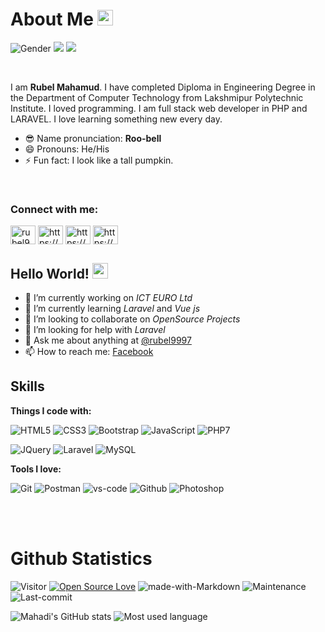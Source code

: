 # About Me <img src="https://emojis.slackmojis.com/emojis/images/1531849430/4246/blob-sunglasses.gif?1531849430" width="25px"/>

![Gender](https://img.shields.io/badge/gender-%F0%9F%A4%B5-lightgrey) 
![](https://img.shields.io/badge/Relationship-Single-red)
![](https://img.shields.io/badge/Job-Looking-_.svg)

<br>

I am **Rubel Mahamud**. I have completed Diploma in Engineering Degree in the Department of Computer Technology from Lakshmipur Polytechnic Institute.
I loved programming. I am full stack web developer in PHP and LARAVEL. I love learning something new every day.


- 😎 Name pronunciation: **Roo-bell**
- 😄 Pronouns: He/His
- ⚡ Fun fact: I look like a tall pumpkin.

<br>

<h3 align="left">Connect with me:</h3>
<p align="left">
<a href="https://twitter.com/rubel9997" target="blank"><img align="center" src="https://cdn.jsdelivr.net/npm/simple-icons@3.0.1/icons/twitter.svg" alt="rubel9997" height="30" width="40" /></a>
<a href="https://www.linkedin.com/in/rubel9997/" target="blank"><img align="center" src="https://cdn.jsdelivr.net/npm/simple-icons@3.0.1/icons/linkedin.svg" alt="https://www.linkedin.com/in/rubel9997/" height="30" width="40" /></a>
<a href="https://www.facebook.com/rubel9997/" target="blank"><img align="center" src="https://cdn.jsdelivr.net/npm/simple-icons@3.0.1/icons/facebook.svg" alt="https://www.facebook.com/rubel9997/" height="30" width="40" /></a>
<a href="https://www.instagram.com/rubel99977/" target="blank"><img align="center" src="https://cdn.jsdelivr.net/npm/simple-icons@3.0.1/icons/instagram.svg" alt="https://www.instagram.com/rubel99977/" height="30" width="40" /></a>
</p>

## Hello World! <img src="https://media.giphy.com/media/hvRJCLFzcasrR4ia7z/giphy.gif" width="25px">


- 🔭 I’m currently working on *ICT EURO Ltd*
- 🌱 I’m currently learning *Laravel* and *Vue js*
- 👯 I’m looking to collaborate on *OpenSource Projects*
- 🤔 I’m looking for help with *Laravel*
- 💬 Ask me about anything at [@rubel9997](https://twitter.com/rubel9997)
- 📫 How to reach me: [Facebook](https://www.facebook.com/rubel9997/)


## Skills

**Things I code with:**

![HTML5](https://img.shields.io/badge/HTML5-E34F26?style=for-the-badge&logo=html5&logoColor=white)
![CSS3](https://img.shields.io/badge/CSS3-1572B6?style=for-the-badge&logo=css3&logoColor=white)
![Bootstrap](https://img.shields.io/badge/Bootstrap-563D7C?style=for-the-badge&logo=bootstrap&logoColor=white)
![JavaScript](https://img.shields.io/badge/JavaScript-F7DF1E?style=for-the-badge&logo=javascript&logoColor=black)
![PHP7](https://img.shields.io/badge/PHP-777BB4?style=for-the-badge&logo=php&logoColor=white)

![JQuery](https://img.shields.io/badge/jQuery-0769AD?style=for-the-badge&logo=jquery&logoColor=white)
![Laravel](https://img.shields.io/badge/Laravel-FF2D20?style=for-the-badge&logo=laravel&logoColor=white)
![MySQL](https://img.shields.io/badge/MySQL-00000F?style=for-the-badge&logo=mysql&logoColor=white)
<br>

**Tools I love:**

![Git](https://img.shields.io/badge/git%20-%23F05033.svg?&style=for-the-badge&logo=git&logoColor=white)
![Postman](https://img.shields.io/badge/Postman-black?style=for-the-badge&logo=postman)
![vs-code](https://img.shields.io/badge/-VS%20Code-007ACC?style=for-the-badge&logo=visual-studio-code)
![Github](https://img.shields.io/badge/GitHub-100000?style=for-the-badge&logo=github&logoColor=white)
![Photoshop](https://img.shields.io/badge/adobe%20photoshop%20-%2331A8FF.svg?&style=for-the-badge&logo=adobe%20photoshop&logoColor=white)

<br>
<br>

# Github Statistics

![Visitor](https://komarev.com/ghpvc/?username=mahadixyz&color=blueviolet&style=flat-square) 
[![Open Source Love](https://badges.frapsoft.com/os/v1/open-source.svg?v=103)](https://github.com/rubel9997)
![made-with-Markdown](https://img.shields.io/badge/Made%20with-Markdown-1f425f.svg?style=flat-square)
![Maintenance](https://img.shields.io/badge/Maintained%3F-yes-green.svg?style=flat-square&color=brightgreen)
![Last-commit](https://img.shields.io/github/last-commit/rubel9997/rubel9997?style=flat-square&color=blueviolet)

![Mahadi's GitHub stats](https://github-readme-stats.vercel.app/api?username=rubel9997&show_icons=true&theme=dracula)
![Most used language](https://github-readme-stats.vercel.app/api/top-langs/?username=rubel9997&theme=dracula)

